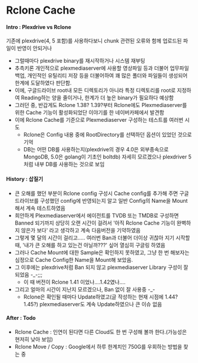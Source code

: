 # Rclone Cache

#### Intro : Plexdrive vs Rclone

기존에 plexdrive(4, 5 포함)를 사용하다보니 chunk 관련된 오류와 함께 업로드된 파일이 반영이 안되거나 

  - 그럴때마다 plexdrive binary를 재시작하거나 시스템 재부팅
  - 추측키론 개인적으로 plexmediaserver에 사용할 영상파일 등과 더불어 업무파일 백업, 개인적인 유틸리티 저장 등을 더불어하여 꽤 많은 폴더와 파일들이 생성되어 한계에 도달하였다 판단함.
  - 이에, 구글드라이브 root내 모든 디렉토리가 아니라 특정 디렉토리를 root로 지정하여 Reading하는 양을 줄이거나, 한계가 더 높은 binary가 필요하다 예상함
  - 그러던 중, 반갑게도 Rclone 1.38? 1.39?부터 Rclone에도 Plexmediaserver를 위한 Cache 기능이 활성화되었단 이야기를 한 네이버카페에서 발견함
  - 이에 Rclone Cache를 기준으로 Plexmediaserver 구성하는 테스트를 여러번 시도
    - Rclone은 Config 내용 중에 RootDirectory를 선택하던 옵션이 있었던 것으로 기억
    - DB는 어떤 DB를 사용하는지(plexdrive의 경우 4.0은 외부종속으로 MongoDB, 5.0은 golang이 기초인 boltdb) 자세히 모르겠으나 plexdriver 5처럼 내부 DB를 사용하는 것으로 보임
    
#### History : 삽질기

  - 큰 오해를 했던 부분이 Rclone config 구성시 Cache config를 추가해 주면 구글드라이브를 구성했던 config에 반영되는지 알고 일반 Config의 Name을 Mount해서 계속 테스트하였음
  - 희안하게 Plexmediaserver에서 에이전트를 TVDB 또는 TMDB로 구성하면 Banned 되기까지 상당히 오랜 시간이 걸려서 '아직 Rclone Cache 기능이 완벽하지 않은가 보다' 라고 생각하고 계속 다음버전을 기약하였음
  - 그렇게 몇 달의 시간이 걸리고..... 여러번 Ban과 더불어 더이상 귀찮아 지기 시작할 때, '내가 큰 오해를 하고 있는건 아닐까???' 싶어 열심히 구글링 하였음
  - 그러나 Cache Mount에 대한 Sample은 확인하지 못하였고, 그냥 한 번 해보자는 심정으로 Cache Config한 Name을 Mount해 보았음.
  - 그 이후에는 plexdrive처럼 Ban 되지 않고 plexmediaserver Library 구성이 잘 되었음 -_-;;;
    - 이 때 버전이 Rclone 1.41 이었나....1.42였나....
  - 그리고 얼마의 시간이 지난지 모르겠으나, Ban 없이 잘 사용중 -_- 
    - Rclone은 확인될 때마다 Update하였고(글 작성하는 현재 시점에 1.44? 1.45?) plexmediaserver도 계속 Update하였으나 큰 이슈 없음

#### After : Todo
  
  - Rclone Cache : 인연이 된다면 다른 Cloud도 한 번 구성해 볼까 한다.(가능성은 현저히 낮아 보임)
  - Rclone Move / Copy : Google에서 하루 한계치인 750G를 우회하는 방법을 찾는 중
 
